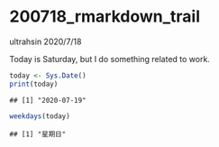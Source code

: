 200718\_rmarkdown\_trail
================
ultrahsin
2020/7/18

Today is Saturday, but I do something related to work.

``` r
today <- Sys.Date()
print(today)
```

    ## [1] "2020-07-19"

``` r
weekdays(today)
```

    ## [1] "星期日"
